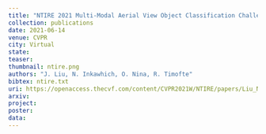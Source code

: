 ```yaml
---
title: "NTIRE 2021 Multi-Modal Aerial View Object Classification Challenge"
collection: publications
date: 2021-06-14
venue: CVPR
city: Virtual
state:
teaser:
thumbnail: ntire.png
authors: "J. Liu, N. Inkawhich, O. Nina, R. Timofte"
bibtex: ntire.txt
uri: https://openaccess.thecvf.com/content/CVPR2021W/NTIRE/papers/Liu_NTIRE_2021_Multi-Modal_Aerial_View_Object_Classification_Challenge_CVPRW_2021_paper.pdf
arxiv: 
project:
poster:
data:
---
```

